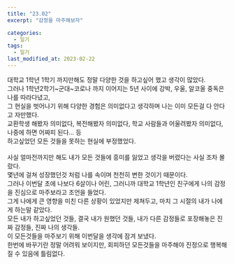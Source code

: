 ```yaml
---
title: "23.02"
excerpt: "감정을 마주해보자"

categories:
  - 일기
tags:
  - 일기
last_modified_at: 2023-02-22
---
```


대학교 1학년 1학기 까지만해도 정말 다양한 것을 하고싶어 했고 생각이 많았다.  
그러나 1학년2학기~군대~코로나 까지 이어지는 5년 사이에 강박, 우울, 알코올 중독은 나를 따라다녔고,      
그 현실을 벗어나기 위해 다양한 경험은 의미없다고 생각하며 나는 이미 모든걸 다 안다고 자만했다.   
교환학생 해봤자 의미없다, 복전해봤자 의미없다, 학교 사람들과 어울려봤자 의미없다, 나중에 하면 어짜피 된다... 등  
하고싶었던 모든 것들을 못하는 현실에 부정했었다.  
<br>
사실 얼마전까지만 해도 내가 모든 것들에 흥미를 잃었고 생각을 버렸다는 사실 조차 몰랐다.  
몇년에 걸쳐 성장했던것 처럼 나를 속이며 천천히 변한 것이기 때문이다.   
그러나 이번달 초에 나보다 6살이나 어린, 그러니까 대학교 1학년인 친구에게 나의 감정을 진심으로 마주보라고 조언을 들었다.  
그게 나에게 큰 영향을 미친 다른 상황이 있었지만 제쳐두고, 마치 그 시절의 내가 나에게 하는말 같았다.  
모든 내가 하고싶었던 것들, 결국 내가 원했던 것들, 내가 다른 감정들로 포장해놓은 진짜 감정들, 진짜 나의 생각들.    
이 모든것들을 마주보기 위해 이번달을 생각에 잠겨 보냈다.  
한번에 바꾸기란 정말 어려워 보이지만, 회피하던 모든것들을 마주해야 진정으로 행복해질 수 있음에 틀림없다.  